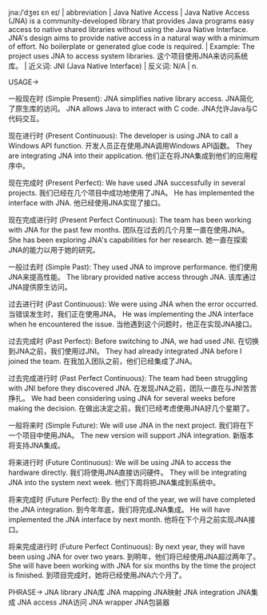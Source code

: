 jna:/ˈdʒeɪ ɛn eɪ/ | abbreviation | Java Native Access | Java Native Access (JNA) is a community-developed library that provides Java programs easy access to native shared libraries without using the Java Native Interface. JNA's design aims to provide native access in a natural way with a minimum of effort. No boilerplate or generated glue code is required. | Example: The project uses JNA to access system libraries.  这个项目使用JNA来访问系统库。 | 近义词: JNI (Java Native Interface) | 反义词:  N/A | n.


USAGE->

一般现在时 (Simple Present):
JNA simplifies native library access.  JNA简化了原生库的访问。
JNA allows Java to interact with C code. JNA允许Java与C代码交互。

现在进行时 (Present Continuous):
The developer is using JNA to call a Windows API function. 开发人员正在使用JNA调用Windows API函数。
They are integrating JNA into their application. 他们正在将JNA集成到他们的应用程序中。

现在完成时 (Present Perfect):
We have used JNA successfully in several projects. 我们已经在几个项目中成功地使用了JNA。
He has implemented the interface with JNA. 他已经使用JNA实现了接口。

现在完成进行时 (Present Perfect Continuous):
The team has been working with JNA for the past few months.  团队在过去的几个月里一直在使用JNA。
She has been exploring JNA's capabilities for her research. 她一直在探索JNA的能力以用于她的研究。

一般过去时 (Simple Past):
They used JNA to improve performance.  他们使用JNA来提高性能。
The library provided native access through JNA.  该库通过JNA提供原生访问。


过去进行时 (Past Continuous):
We were using JNA when the error occurred.  当错误发生时，我们正在使用JNA。
He was implementing the JNA interface when he encountered the issue. 当他遇到这个问题时，他正在实现JNA接口。

过去完成时 (Past Perfect):
Before switching to JNA, we had used JNI. 在切换到JNA之前，我们使用过JNI。
They had already integrated JNA before I joined the team. 在我加入团队之前，他们已经集成了JNA。

过去完成进行时 (Past Perfect Continuous):
The team had been struggling with JNI before they discovered JNA. 在发现JNA之前，团队一直在与JNI苦苦挣扎。
We had been considering using JNA for several weeks before making the decision. 在做出决定之前，我们已经考虑使用JNA好几个星期了。

一般将来时 (Simple Future):
We will use JNA in the next project. 我们将在下一个项目中使用JNA。
The new version will support JNA integration. 新版本将支持JNA集成。

将来进行时 (Future Continuous):
We will be using JNA to access the hardware directly. 我们将使用JNA直接访问硬件。
They will be integrating JNA into the system next week. 他们下周将把JNA集成到系统中。

将来完成时 (Future Perfect):
By the end of the year, we will have completed the JNA integration. 到今年年底，我们将完成JNA集成。
He will have implemented the JNA interface by next month. 他将在下个月之前实现JNA接口。

将来完成进行时 (Future Perfect Continuous):
By next year, they will have been using JNA for over two years. 到明年，他们将已经使用JNA超过两年了。
She will have been working with JNA for six months by the time the project is finished. 到项目完成时，她将已经使用JNA六个月了。


PHRASE->
JNA library  JNA库
JNA mapping  JNA映射
JNA integration  JNA集成
JNA access JNA访问
JNA wrapper JNA包装器
